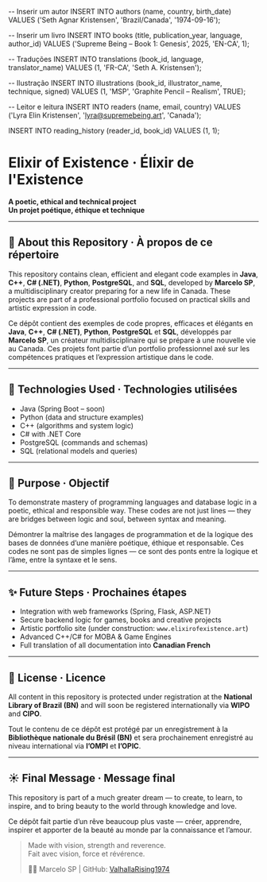 -- Inserir um autor
INSERT INTO authors (name, country, birth_date)
VALUES ('Seth Agnar Kristensen', 'Brazil/Canada', '1974-09-16');

-- Inserir um livro
INSERT INTO books (title, publication_year, language, author_id)
VALUES ('Supreme Being – Book 1: Genesis', 2025, 'EN-CA', 1);

-- Traduções
INSERT INTO translations (book_id, language, translator_name)
VALUES (1, 'FR-CA', 'Seth A. Kristensen');

-- Ilustração
INSERT INTO illustrations (book_id, illustrator_name, technique, signed)
VALUES (1, 'MSP', 'Graphite Pencil – Realism', TRUE);

-- Leitor e leitura
INSERT INTO readers (name, email, country)
VALUES ('Lyra Elin Kristensen', 'lyra@supremebeing.art', 'Canada');

INSERT INTO reading_history (reader_id, book_id)
VALUES (1, 1);

# Elixir of Existence · Élixir de l'Existence

**A poetic, ethical and technical project**  
**Un projet poétique, éthique et technique**

---

## 🌱 About this Repository · À propos de ce répertoire

This repository contains clean, efficient and elegant code examples in **Java**, **C++**, **C# (.NET)**, **Python**, **PostgreSQL**, and **SQL**, developed by **Marcelo SP**, a multidisciplinary creator preparing for a new life in Canada. These projects are part of a professional portfolio focused on practical skills and artistic expression in code.

Ce dépôt contient des exemples de code propres, efficaces et élégants en **Java**, **C++**, **C# (.NET)**, **Python**, **PostgreSQL** et **SQL**, développés par **Marcelo SP**, un créateur multidisciplinaire qui se prépare à une nouvelle vie au Canada. Ces projets font partie d’un portfolio professionnel axé sur les compétences pratiques et l’expression artistique dans le code.

---

## 🧪 Technologies Used · Technologies utilisées

- Java (Spring Boot – soon)
- Python (data and structure examples)
- C++ (algorithms and system logic)
- C# with .NET Core
- PostgreSQL (commands and schemas)
- SQL (relational models and queries)

---

## 🎯 Purpose · Objectif

To demonstrate mastery of programming languages and database logic in a poetic, ethical and responsible way. These codes are not just lines — they are bridges between logic and soul, between syntax and meaning.

Démontrer la maîtrise des langages de programmation et de la logique des bases de données d’une manière poétique, éthique et responsable. Ces codes ne sont pas de simples lignes — ce sont des ponts entre la logique et l’âme, entre la syntaxe et le sens.

---

## ✨ Future Steps · Prochaines étapes

- Integration with web frameworks (Spring, Flask, ASP.NET)
- Secure backend logic for games, books and creative projects
- Artistic portfolio site (under construction: `www.elixirofexistence.art`)
- Advanced C++/C# for MOBA & Game Engines
- Full translation of all documentation into **Canadian French**

---

## 🔐 License · Licence

All content in this repository is protected under registration at the **National Library of Brazil (BN)** and will soon be registered internationally via **WIPO** and **CIPO**.

Tout le contenu de ce dépôt est protégé par un enregistrement à la **Bibliothèque nationale du Brésil (BN)** et sera prochainement enregistré au niveau international via **l’OMPI** et **l’OPIC**.

---

## ☀️ Final Message · Message final

This repository is part of a much greater dream — to create, to learn, to inspire, and to bring beauty to the world through knowledge and love.

Ce dépôt fait partie d’un rêve beaucoup plus vaste — créer, apprendre, inspirer et apporter de la beauté au monde par la connaissance et l’amour.

> Made with vision, strength and reverence.  
> Fait avec vision, force et révérence.  
>  
> ✍🏻 Marcelo SP | GitHub: [ValhallaRising1974](https://github.com/ValhallaRising1974)
